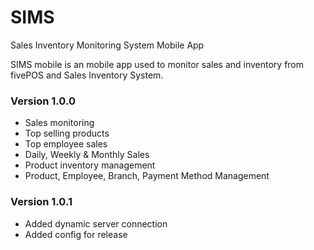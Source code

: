 # SIMS

Sales Inventory Monitoring System Mobile App

SIMS mobile is an mobile app used to monitor sales and inventory from fivePOS and Sales Inventory System.

### Version 1.0.0

- Sales monitoring
- Top selling products
- Top employee sales
- Daily, Weekly & Monthly Sales
- Product inventory management
- Product, Employee, Branch, Payment Method Management

### Version 1.0.1

- Added dynamic server connection
- Added config for release
